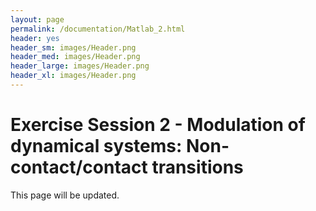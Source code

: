 ```yaml
---
layout: page
permalink: /documentation/Matlab_2.html
header: yes
header_sm: images/Header.png
header_med: images/Header.png
header_large: images/Header.png
header_xl: images/Header.png
--- 
```

<h1>Exercise Session 2 - Modulation of dynamical systems: Non-contact/contact transitions</h1>

This page will be updated. 